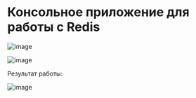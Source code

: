# Консольное приложение для работы с Redis

![image](https://github.com/user-attachments/assets/a8ccbbf6-7bfa-4c0f-938d-cb4070d29af1)

![image](https://github.com/user-attachments/assets/f4baaa05-39b8-4610-a917-fdf90864e75f)

Результат работы:

![image](https://github.com/user-attachments/assets/6715a99a-ce52-4a04-b831-d28c4b2cff56)

